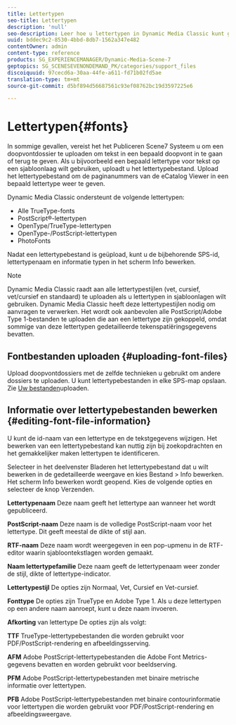 ```yaml
---
title: Lettertypen
seo-title: Lettertypen
description: 'null'
seo-description: Leer hoe u lettertypen in Dynamic Media Classic kunt gebruiken.
uuid: bddec9c2-8530-4bbd-8db7-1562a347e482
contentOwner: admin
content-type: reference
products: SG_EXPERIENCEMANAGER/Dynamic-Media-Scene-7
geptopics: SG_SCENESEVENONDEMAND_PK/categories/support_files
discoiquuid: 97cecd6a-30aa-44fe-a611-fd71b02fd5ae
translation-type: tm+mt
source-git-commit: d5bf894d56687561c93ef08762bc19d3597225e6

---
```



# Lettertypen{#fonts}

In sommige gevallen, vereist het het Publiceren Scene7 Systeem u om een doopvontdossier te uploaden om tekst in een bepaald doopvont in te gaan of terug te geven. Als u bijvoorbeeld een bepaald lettertype voor tekst op een sjabloonlaag wilt gebruiken, uploadt u het lettertypebestand. Upload het lettertypebestand om de paginanummers van de eCatalog Viewer in een bepaald lettertype weer te geven.

Dynamic Media Classic ondersteunt de volgende lettertypen:

* Alle TrueType-fonts
* PostScript®-lettertypen
* OpenType/TrueType-lettertypen
* OpenType-/PostScript-lettertypen
* PhotoFonts

Nadat een lettertypebestand is geüpload, kunt u de bijbehorende SPS-id, lettertypenaam en informatie typen in het scherm Info bewerken.

>[!NOTE]
>
>Dynamic Media Classic raadt aan alle lettertypestijlen (vet, cursief, vet/cursief en standaard) te uploaden als u lettertypen in sjabloonlagen wilt gebruiken. Dynamic Media Classic heeft deze lettertypestijlen nodig om aanvragen te verwerken. Het wordt ook aanbevolen alle PostScript/Adobe Type 1-bestanden te uploaden die aan een lettertype zijn gekoppeld, omdat sommige van deze lettertypen gedetailleerde tekenspatiëringsgegevens bevatten.

## Fontbestanden uploaden {#uploading-font-files}

Upload doopvontdossiers met de zelfde technieken u gebruikt om andere dossiers te uploaden. U kunt lettertypebestanden in elke SPS-map opslaan. Zie [Uw bestanden](uploading-files.md#uploading_your_files)uploaden.

## Informatie over lettertypebestanden bewerken {#editing-font-file-information}

U kunt de id-naam van een lettertype en de tekstgegevens wijzigen. Het bewerken van een lettertypebestand kan nuttig zijn bij zoekopdrachten en het gemakkelijker maken lettertypen te identificeren.

Selecteer in het deelvenster Bladeren het lettertypebestand dat u wilt bewerken in de gedetailleerde weergave en kies Bestand > Info bewerken. Het scherm Info bewerken wordt geopend. Kies de volgende opties en selecteer de knop Verzenden.

**Lettertypenaam** Deze naam geeft het lettertype aan wanneer het wordt gepubliceerd.

**PostScript-naam** Deze naam is de volledige PostScript-naam voor het lettertype. Dit geeft meestal de dikte of stijl aan.

**RTF-naam** Deze naam wordt weergegeven in een pop-upmenu in de RTF-editor waarin sjabloontekstlagen worden gemaakt.

**Naam lettertypefamilie** Deze naam geeft de lettertypenaam weer zonder de stijl, dikte of lettertype-indicator.

**Lettertypestijl** De opties zijn Normaal, Vet, Cursief en Vet-cursief.

**Fonttype** De opties zijn TrueType en Adobe Type 1. Als u deze lettertypen op een andere naam aanroept, kunt u deze naam invoeren.

**Afkorting** van lettertype De opties zijn als volgt:

**TTF** TrueType-lettertypebestanden die worden gebruikt voor PDF/PostScript-rendering en afbeeldingsserving.

**AFM** Adobe PostScript-lettertypebestanden die Adobe Font Metrics-gegevens bevatten en worden gebruikt voor beeldserving.

**PFM** Adobe PostScript-lettertypebestanden met binaire metrische informatie over lettertypen.

**PFB** Adobe PostScript-lettertypebestanden met binaire contourinformatie voor lettertypen die worden gebruikt voor PDF/PostScript-rendering en afbeeldingsweergave.
